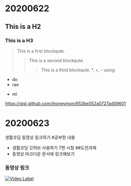 # 20200622
## This is a H2
### This is a H3
> This is a first blockqute.
>	> This is a second blockqute.
>	>	> This is a third blockqute.
*, +, - using
+ do
 + rae
  - mi
 
 https://gist.github.com/ihoneymon/652be052a0727ad59601


# 20200623
생활코딩 동영상 링크하기
#공부한 내용
 - 생활코딩 깃허브 사용하기 7편 시청
##도전과제
 - 동영상 마크다운 문서에 링크해보기
### 동영상 링크
 [![Video Label](http://img.youtube.com/vi/tocFib6Ytls/0.jpg)](https://www.youtube.com/watch?v=tocFib6Ytls)
